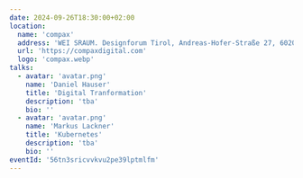 ```yaml
---
date: 2024-09-26T18:30:00+02:00
location:
  name: 'compax'
  address: 'WEI SRAUM. Designforum Tirol, Andreas-Hofer-Straße 27, 6020 Innsbruck'
  url: 'https://compaxdigital.com'
  logo: 'compax.webp'
talks:
  - avatar: 'avatar.png'
    name: 'Daniel Hauser'
    title: 'Digital Tranformation'
    description: 'tba'
    bio: ''
  - avatar: 'avatar.png'
    name: 'Markus Lackner'
    title: 'Kubernetes'
    description: 'tba'
    bio: ''
eventId: '56tn3sricvvkvu2pe39lptmlfm'
---
```

